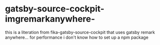 # gatsby-source-cockpit-imgremarkanywhere-
this is a literation from fika-gatsby-source-cockpit that uses gatsby remark anywhere... for performance
i don't know how to set up a npm package
